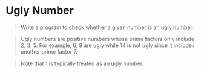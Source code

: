 Ugly Number
===========

>Write a program to check whether a given number is an ugly number.

>Ugly numbers are positive numbers whose prime factors only include 2, 3, 5. 
>For example, 6, 8 are ugly while 14 is not ugly since it includes 
>another prime factor 7.

>Note that 1 is typically treated as an ugly number.
